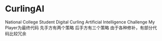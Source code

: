 # CurlingAI
National College Student Digital Curling Artificial Intelligence Challenge
My Player为最终代码
先手方有两个策略
后手方有三个策略
由于各种修补，有部分代码比较冗余
